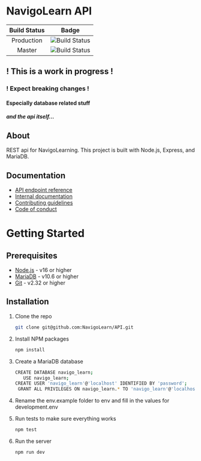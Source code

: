# NavigoLearn API

| Build Status |                                                  Badge                                                   |
|:------------:|:--------------------------------------------------------------------------------------------------------:|
|  Production  |   ![Build Status](https://github.com/navigolearn/api/actions/workflows/test.yml/badge.svg?branch=prod)   |
|    Master    |  ![Build Status](https://github.com/navigolearn/api/actions/workflows/test.yml/badge.svg?branch=master)  |

## ! This is a work in progress !

### ! Expect breaking changes !

#### Especially database related stuff

##### and the api itself...

## About

REST api for NavigoLearning. This project is built with Node.js, Express, and
MariaDB.

## Documentation

- [API endpoint reference](./docs/api_reference/README.md)
- [Internal documentation](./docs/internal/README.md)
- [Contributing guidelines](./CONTRIBUTING.md)
- [Code of conduct](./CODE_OF_CONDUCT.md)

# Getting Started

## Prerequisites

- [Node.js](https://nodejs.org/en/) - v16 or higher
- [MariaDB](https://mariadb.org/) - v10.6 or higher
- [Git](https://git-scm.com/) - v2.32 or higher

## Installation

1. Clone the repo
   ```sh
   git clone git@github.com:NavigoLearn/API.git
   ```

2. Install NPM packages
   ```sh
   npm install
   ```

3. Create a MariaDB database
    ```sh
    CREATE DATABASE navigo_learn;
       USE navigo_learn;
    CREATE USER 'navigo_learn'@'localhost' IDENTIFIED BY 'password';
     GRANT ALL PRIVILEGES ON navigo_learn.* TO 'navigo_learn'@'localhost';
    ```

4. Rename the env.example folder to env and fill in the values for
   development.env

5. Run tests to make sure everything works
    ```sh
    npm test
   ```

6. Run the server
   ```sh
   npm run dev
   ```
